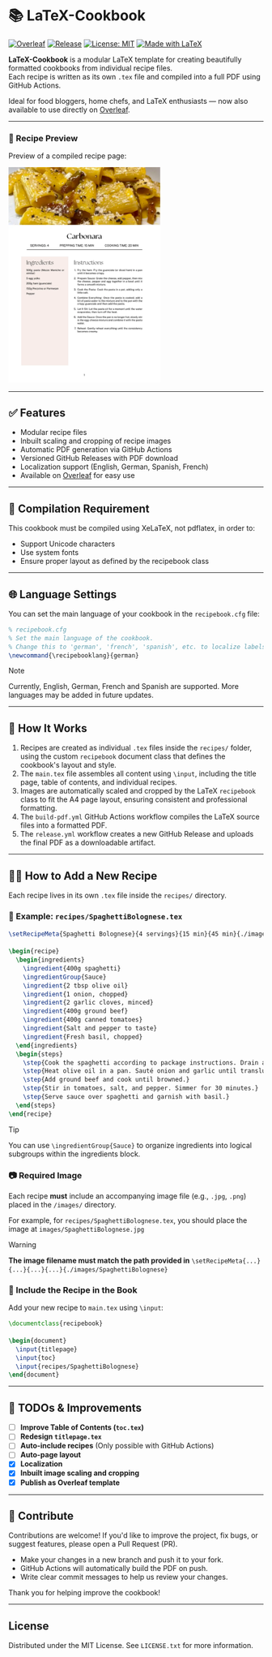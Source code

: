 # 📚 LaTeX-Cookbook

[![Overleaf](https://img.shields.io/badge/Open%20in-Overleaf-47A141?style=for-the-badge&logo=overleaf&logoColor=white)](https://www.overleaf.com/latex/templates/latex-cookbook-modular-latex-cookbook-template/xxhmjsbxbdyg) [![Release](https://img.shields.io/github/v/release/itakurah/latex-cookbook?label=latest%20release&style=for-the-badge)](https://github.com/itakurah/latex-cookbook/releases) [![License: MIT](https://img.shields.io/badge/License-MIT-47A141?style=for-the-badge)](LICENSE.txt) [![Made with LaTeX](https://img.shields.io/badge/Made_with-LaTeX-blue?style=for-the-badge&logo=latex)](https://www.latex-project.org/)

**LaTeX-Cookbook** is a modular LaTeX template for creating beautifully formatted cookbooks from individual recipe files.  
Each recipe is written as its own `.tex` file and compiled into a full PDF using GitHub Actions.

Ideal for food bloggers, home chefs, and LaTeX enthusiasts — now also available to use directly on [Overleaf](https://www.overleaf.com/latex/templates/latex-cookbook-modular-latex-cookbook-template/xxhmjsbxbdyg).

---


### 📖 Recipe Preview

Preview of a compiled recipe page:

<img src="./assets/page.webp" alt="Recipe Preview" width="300"/>

---

## ✅ Features

- Modular recipe files  
- Inbuilt scaling and cropping of recipe images  
- Automatic PDF generation via GitHub Actions  
- Versioned GitHub Releases with PDF download  
- Localization support (English, German, Spanish, French)  
- Available on [Overleaf](https://www.overleaf.com/latex/templates/latex-cookbook-modular-latex-cookbook-template/xxhmjsbxbdyg)
 for easy use

---

## 🔧 Compilation Requirement

This cookbook must be compiled using XeLaTeX, not pdflatex, in order to:

- Support Unicode characters
- Use system fonts
- Ensure proper layout as defined by the recipebook class

---

## 🌐 Language Settings

You can set the main language of your cookbook in the `recipebook.cfg` file:

```latex
% recipebook.cfg
% Set the main language of the cookbook.
% Change this to 'german', 'french', 'spanish', etc. to localize labels and babel.
\newcommand{\recipebooklang}{german}
```
> [!NOTE]
> Currently, English, German, French and Spanish are supported. More languages may be added in future updates.

---

## 📖 How It Works

1. Recipes are created as individual `.tex` files inside the `recipes/` folder, using the custom `recipebook` document class that defines the cookbook's layout and style.  
2. The `main.tex` file assembles all content using `\input`, including the title page, table of contents, and individual recipes.  
3. Images are automatically scaled and cropped by the LaTeX `recipebook` class to fit the A4 page layout, ensuring consistent and professional formatting.  
4. The `build-pdf.yml` GitHub Actions workflow compiles the LaTeX source files into a formatted PDF.  
5. The `release.yml` workflow creates a new GitHub Release and uploads the final PDF as a downloadable artifact.

---

## 🧑‍🍳 How to Add a New Recipe

Each recipe lives in its own `.tex` file inside the `recipes/` directory.

### 📄 Example: `recipes/SpaghettiBolognese.tex`

```latex
\setRecipeMeta{Spaghetti Bolognese}{4 servings}{15 min}{45 min}{./images/SpaghettiBolognese}

\begin{recipe}
  \begin{ingredients}
    \ingredient{400g spaghetti}
    \ingredientGroup{Sauce}
    \ingredient{2 tbsp olive oil}
    \ingredient{1 onion, chopped}
    \ingredient{2 garlic cloves, minced}
    \ingredient{400g ground beef}
    \ingredient{400g canned tomatoes}
    \ingredient{Salt and pepper to taste}
    \ingredient{Fresh basil, chopped}
  \end{ingredients}
  \begin{steps}
    \step{Cook the spaghetti according to package instructions. Drain and set aside.}
    \step{Heat olive oil in a pan. Sauté onion and garlic until translucent.}
    \step{Add ground beef and cook until browned.}
    \step{Stir in tomatoes, salt, and pepper. Simmer for 30 minutes.}
    \step{Serve sauce over spaghetti and garnish with basil.}
  \end{steps}
\end{recipe}
```
> [!TIP]
> You can use `\ingredientGroup{Sauce}` to organize ingredients into logical subgroups within the ingredients block.

### 📷 Required Image

Each recipe **must** include an accompanying image file (e.g., `.jpg`, `.png`) placed in the `/images/` directory.

For example, for `recipes/SpaghettiBolognese.tex`, you should place the image at `images/SpaghettiBolognese.jpg`

> [!WARNING]
> **The image filename must match the path provided in** `\setRecipeMeta{...}{...}{...}{...}{./images/SpaghettiBolognese}`  

### 🧩 Include the Recipe in the Book

Add your new recipe to `main.tex` using `\input`:

```latex
\documentclass{recipebook}

\begin{document}
  \input{titlepage}
  \input{toc}
  \input{recipes/SpaghettiBolognese}
\end{document}
```

---

## 📌 TODOs & Improvements

- [ ] **Improve Table of Contents (`toc.tex`)**
- [ ] **Redesign `titlepage.tex`**
- [ ] **Auto-include recipes** (Only possible with GitHub Actions)
- [ ] **Auto-page layout**
- [x] **Localization**
- [x] **Inbuilt image scaling and cropping**
- [x] **Publish as Overleaf template**

---

## 🤝 Contribute

Contributions are welcome! If you'd like to improve the project, fix bugs, or suggest features, please open a Pull Request (PR).

- Make your changes in a new branch and push it to your fork.
- GitHub Actions will automatically build the PDF on push.
- Write clear commit messages to help us review your changes.

Thank you for helping improve the cookbook!

---

## License

Distributed under the MIT License. See `LICENSE.txt` for more information.
